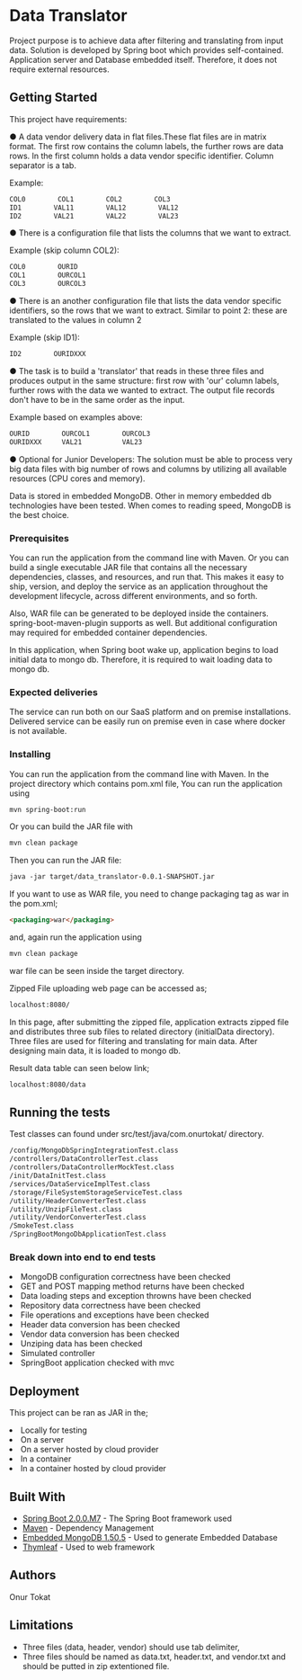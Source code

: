 # Data Translator

Project purpose is to achieve data after filtering and translating from input data. Solution is developed by Spring boot 
which provides self-contained. Application server and Database embedded itself. Therefore, it does not require external 
resources.

## Getting Started

This project have requirements:

● A data vendor delivery data in flat files.These flat files are in matrix format. The first row contains the column 
labels, the further rows are data rows. In the first column holds a data vendor specific identifier. Column separator 
is a tab.

Example:
```HTML
COL0        COL1        COL2        COL3
ID1        VAL11        VAL12        VAL12
ID2        VAL21        VAL22        VAL23
```

● There is a configuration file that lists the columns that we want to extract.

Example (skip column COL2):
```HTML
COL0        OURID
COL1        OURCOL1
COL3        OURCOL3
```

● There is an another configuration file that lists the data vendor specific identifiers, so the rows that we want to 
extract. Similar to point 2: these are translated to the values in column 2

Example (skip ID1):
```HTML
ID2        OURIDXXX
```

● The task is to build a 'translator' that reads in these three files and produces output in the same structure: first 
row with 'our' column labels, further rows with the data we wanted to extract. The output file records don't have to be 
in the same order as the input.

Example based on examples above:
```HTML
OURID        OURCOL1        OURCOL3
OURIDXXX     VAL21          VAL23
``` 

● Optional for Junior Developers: The solution must be able to process very big data files with big number of rows and 
columns by utilizing all available resources (CPU cores and memory). 

Data is stored in embedded MongoDB. Other in memory embedded db technologies have been tested. When comes to reading 
speed, MongoDB is the best choice.

### Prerequisites

You can run the application from the command line with Maven. Or you can build a single executable JAR file that contains all the necessary dependencies, classes, and resources, and run that. This makes it easy to ship, version, and deploy the service as an application throughout the development lifecycle, across different environments, and so forth.

Also, WAR file can be generated to be deployed inside the containers. spring-boot-maven-plugin supports as well. But 
additional configuration may required for embedded container dependencies.

In this application, when Spring boot wake up, application begins to load initial data to mongo db. Therefore, it is required to wait loading data to mongo db.

### Expected deliveries

The service can run both on our SaaS platform and on premise installations. Delivered service can be easily run on
premise even in case where docker is not available.

### Installing

You can run the application from the command line with Maven. In the project directory which contains pom.xml file, You 
can run the application using 

```HTML
mvn spring-boot:run
```

Or you can build the JAR file with 

```HTML
mvn clean package 
```

Then you can run the JAR file:

```HTML
java -jar target/data_translator-0.0.1-SNAPSHOT.jar
```

If you want to use as WAR file, you need to change packaging tag as war in the pom.xml;

```HTML
<packaging>war</packaging>
```

and, again run the application using

```HTML
mvn clean package
```

war file can be seen inside the target directory.

Zipped File uploading web page can be accessed as;

```HTML
localhost:8080/
```

In this page, after submitting the zipped file, application extracts zipped file and distributes three sub files to
related directory (initialData directory). Three files are used for filtering and translating for main data. After designing
main data, it is loaded to mongo db. 

Result data table can seen below link;

```HTML
localhost:8080/data
```

## Running the tests

Test classes can found under src/test/java/com.onurtokat/ directory.

```HTML
/config/MongoDbSpringIntegrationTest.class
/controllers/DataControllerTest.class
/controllers/DataControllerMockTest.class
/init/DataInitTest.class
/services/DataServiceImplTest.class
/storage/FileSystemStorageServiceTest.class
/utility/HeaderConverterTest.class
/utility/UnzipFileTest.class
/utility/VendorConverterTest.class
/SmokeTest.class
/SpringBootMongoDbApplicationTest.class
```
### Break down into end to end tests

<li>MongoDB configuration correctness have been checked</li>
<li>GET and POST mapping method returns have been checked</li>
<li>Data loading steps and exception throwns have been checked</li>
<li>Repository data correctness have been checked</li>
<li>File operations and exceptions have been checked</li>
<li>Header data conversion has been checked</li>
<li>Vendor data conversion has been checked</li>
<li>Unziping data has been checked</li>
<li>Simulated controller</li>
<li>SpringBoot application checked with mvc</li>  

## Deployment

 This project can be ran as JAR in the;
 
 <li>Locally for testing</li>
 <li>On a server</li>
 <li>On a server hosted by cloud provider</li>
 <li>In a container</li>
 <li>In a container hosted by cloud provider</li>

## Built With

* [Spring Boot 2.0.0.M7](http://spring.io/guides) - The Spring Boot framework used
* [Maven](https://maven.apache.org/) - Dependency Management
* [Embedded MongoDB 1.50.5](https://www.mongodb.com/) - Used to generate Embedded Database
* [Thymleaf](https://www.thymeleaf.org/) - Used to web framework
 

## Authors

Onur Tokat

## Limitations

* Three files (data, header, vendor) should use tab delimiter,  
* Three files should be named as data.txt, header.txt, and vendor.txt and should be putted in zip extentioned file.